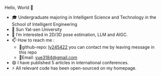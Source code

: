 Hello, World 👋
- :mortar_board:  Undergraduate majoring in Intelligent Science and Technology in the School of Intelligent Engineering
- :school:  Sun Yat-sen University
- 👀 I’m interested in 2D/3D pose estimation, LLM and AIGC.
- 📫 How to reach me :
  * 🏡github-repo: [ly245422](https://github.com/ly245422/) you can contact me by leaving message in this repo
  * 📮Email: yue3184@gmail.com
- 😄 I have published 5 articles in international conferences.
- ⚡ All relevant code has been open-sourced on my homepage.

<!---
ly245422/ly245422 is a ✨ special ✨ repository because its `README.md` (this file) appears on your GitHub profile.
You can click the Preview link to take a look at your changes.
--->
